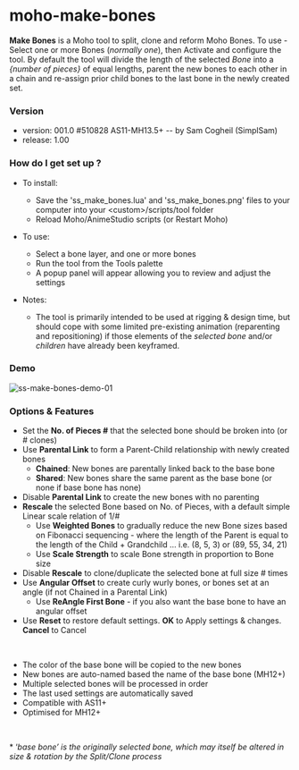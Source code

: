 # moho-make-bones
**Make Bones** is a Moho tool to split, clone and reform Moho Bones. To use - Select one or more Bones (_normally one_), then Activate and configure the tool. By default the tool will divide the length of the selected _Bone_ into a _{number of pieces}_ of equal lengths, parent the new bones to each other in a chain and re-assign prior child bones to the last bone in the newly created set.

### Version ###

*	version: 001.0 #510828 AS11-MH13.5+      -- by Sam Cogheil (SimplSam)
*	release: 1.00

### How do I get set up ? ###

* To install:

  - Save the 'ss_make_bones.lua' and 'ss_make_bones.png' files to your computer into your &lt;custom&gt;/scripts/tool folder
  - Reload Moho/AnimeStudio scripts (or Restart Moho)

* To use:

  - Select a bone layer, and one or more bones
  - Run the tool from the Tools palette
  - A popup panel will appear allowing you to review and adjust the settings

* Notes:
    - The tool is primarily intended to be used at rigging & design time, but should cope with some limited pre-existing animation (reparenting and repositioning) if those elements of the _selected bone_ and/or _children_ have already been keyframed.

### Demo ###
![ss-make-bones-demo-01](https://i.ibb.co/Jshgbkx/ss-make-bones-demo-01-x1200.gif)

### Options & Features ###

* Set the **No. of Pieces #** that the selected bone should be broken into (or # clones)
* Use **Parental Link** to form a Parent-Child relationship with newly created bones
    * **Chained**: New bones are parentally linked back to the base bone
    * **Shared**: New bones share the same parent as the base bone (or none if base bone has none)
* Disable **Parental Link** to create the new bones with no parenting
* **Rescale** the selected Bone based on No. of Pieces, with a default simple Linear scale relation of 1/#
    * Use **Weighted Bones** to gradually reduce the new Bone sizes based on Fibonacci sequencing - where the length of the Parent is equal to the length of the Child + Grandchild … i.e. (8, 5, 3) or (89, 55, 34, 21)
    * Use **Scale Strength** to scale Bone strength in proportion to Bone size
* Disable **Rescale** to clone/duplicate the selected bone at full size # times
* Use **Angular Offset** to create curly wurly bones, or bones set at an angle (if not Chained in a Parental Link)
    * Use **ReAngle First Bone** - if you also want the base bone to have an angular offset
* Use **Reset** to restore default settings. **OK** to Apply settings & changes. **Cancel** to Cancel

&nbsp;
* The color of the base bone will be copied to the new bones
* New bones are auto-named based the name of the base bone (MH12+)
* Multiple selected bones will be processed in order
* The last used settings are automatically saved
* Compatible with AS11+
* Optimised for MH12+

&nbsp;

\* ‘_base bone’ is the originally selected bone, which may itself be altered in size & rotation by the Split/Clone process_